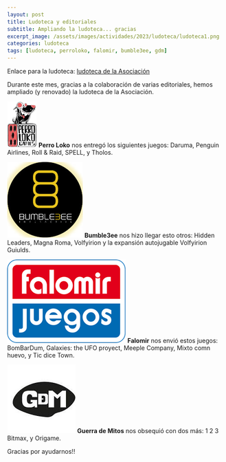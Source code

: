 ```yaml
---
layout: post
title: Ludoteca y editoriales
subtitle: Ampliando la ludoteca... gracias
excerpt_image: /assets/images/actividades/2023/ludoteca/ludoteca1.png
categories: ludoteca
tags: [ludoteca, perroloko, falomir, bumble3ee, gdm]
---
```


Enlace para la ludoteca: [ludoteca de la Asociación](https://boardgamegeek.com/collection/user/AsociacionCSIBadajoz?rankobjecttype=subtype&rankobjectid=1&columns=title%7Cthumbnail%7Cversion%7Ccomment&geekranks=Board%20Game%20Rank&own=1&objecttype=thing&ff=1&subtype=boardgame)

Durante este mes, gracias a la colaboración de varias editoriales, hemos ampliado (y renovado) la ludoteca de la Asociación.

![banner](/assets/images/actividades/2023/ludoteca/logo-perroloko.png)
<b>Perro Loko</b> nos entregó los siguientes juegos: Daruma, Penguin Airlines, Roll & Raid, SPELL, y Tholos.

![banner](/assets/images/actividades/2023/ludoteca/logo-bumble3ee.png)
<b>Bumble3ee</b> nos hizo llegar esto otros: Hidden Leaders, Magna Roma, Volfyirion y la expansión autojugable Volfyirion Guiulds.

![banner](/assets/images/actividades/2023/ludoteca/logo-falomir-x2.png)
<b>Falomir</b> nos envió estos juegos: BomBarDum, Galaxies: the UFO proyect, Meeple Company, Mixto comn huevo, y Tic dice Town.

![banner](/assets/images/actividades/2023/ludoteca/logo-gdm.jpg)
<b>Guerra de Mitos</b> nos obsequió con dos más: 1 2 3 Bitmax, y Origame.

Gracias por ayudarnos!! 


